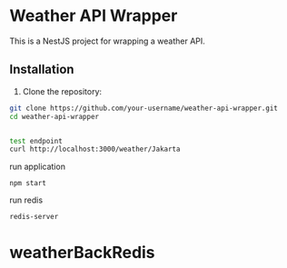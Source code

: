 # Weather API Wrapper

This is a NestJS project for wrapping a weather API.

## Installation

1. Clone the repository:

```bash
git clone https://github.com/your-username/weather-api-wrapper.git
cd weather-api-wrapper


test endpoint 
curl http://localhost:3000/weather/Jakarta
```

run application
```
npm start
```

run redis
```
redis-server
```
# weatherBackRedis
